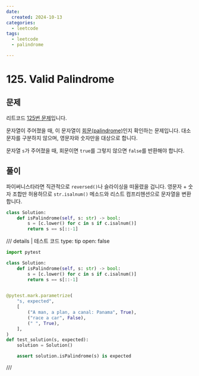 ```yaml
---
date:
  created: 2024-10-13
categories:
  - leetcode
tags:
  - leetcode
  - palindrome

---
```


# 125. Valid Palindrome

## 문제

리트코드 [125번 문제](https://leetcode.com/problems/valid-palindrome/description/)입니다.

문자열이 주어졌을 때, 이 문자열이 [회문(palindrome)](https://ko.wikipedia.org/wiki/%ED%9A%8C%EB%AC%B8)인지 확인하는 문제입니다. 
대소문자를 구분하지 않으며, 영문자와 숫자만을 대상으로 합니다.

문자열 `s`가 주어졌을 때, 회문이면 `true`를 그렇지 않으면 `false`를 반환해야 합니다.

## 풀이

파이써니스타라면 직관적으로 `reversed()`나 슬라이싱을 떠올렸을 겁니다. 
영문자 + 숫자 조합만 허용하므로 `str.isalnum()` 메소드와 리스트 컴프리헨션으로 문자열을 변환합니다.

```python
class Solution:
    def isPalindrome(self, s: str) -> bool:
        s = [c.lower() for c in s if c.isalnum()]
        return s == s[::-1]
```

/// details | 테스트 코드
    type: tip
    open: false

```python {linenums=1 hl_lines="3-6"}
import pytest

class Solution:
    def isPalindrome(self, s: str) -> bool:
        s = [c.lower() for c in s if c.isalnum()]
        return s == s[::-1]

    
@pytest.mark.parametrize(
    "s, expected",
    [
        ("A man, a plan, a canal: Panama", True),
        ("race a car", False),
        (" ", True),
    ],
)
def test_solution(s, expected):
    solution = Solution()

    assert solution.isPalindrome(s) is expected
```
///
